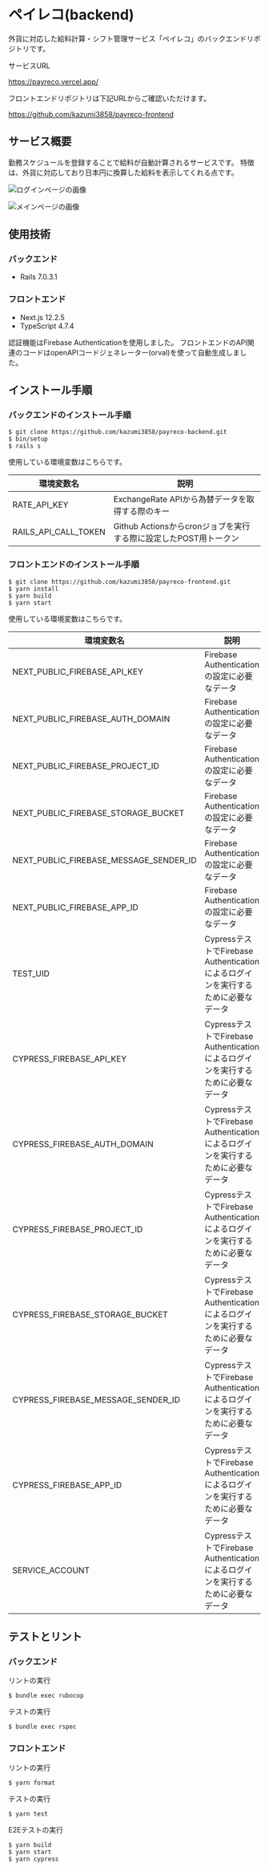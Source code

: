 # ペイレコ(backend)
外貨に対応した給料計算・シフト管理サービス「ペイレコ」のバックエンドリポジトリです。

サービスURL

https://payreco.vercel.app/

フロントエンドリポジトリは下記URLからご確認いただけます。

https://github.com/kazumi3858/payreco-frontend

## サービス概要
勤務スケジュールを登録することで給料が自動計算されるサービスです。
特徴は、外貨に対応しており日本円に換算した給料を表示してくれる点です。

![ログインページの画像](https://user-images.githubusercontent.com/97820517/197375366-cbb67650-3d34-4019-a43b-25b146d4f0b3.png)

![メインページの画像](https://user-images.githubusercontent.com/97820517/197375369-ef4fe3ed-9f6f-49fc-81c4-394a049d8325.png)

## 使用技術
### バックエンド
* Rails 7.0.3.1

### フロントエンド
* Next.js 12.2.5
* TypeScript 4.7.4

認証機能はFirebase Authenticationを使用しました。
フロントエンドのAPI関連のコードはopenAPIコードジェネレーター(orval)を使って自動生成しました。

## インストール手順

### バックエンドのインストール手順
```
$ git clone https://github.com/kazumi3858/payreco-backend.git
$ bin/setup
$ rails s
```
使用している環境変数はこちらです。

|  環境変数名  |  説明  |
| ---- | ---- |
|  RATE_API_KEY  |  ExchangeRate APIから為替データを取得する際のキー  |
|  RAILS_API_CALL_TOKEN  |  Github Actionsからcronジョブを実行する際に設定したPOST用トークン  |

### フロントエンドのインストール手順
```
$ git clone https://github.com/kazumi3858/payreco-frontend.git
$ yarn install
$ yarn build
$ yarn start
```

使用している環境変数はこちらです。

|  環境変数名  |  説明  |
| ---- | ---- |
|  NEXT_PUBLIC_FIREBASE_API_KEY  |  Firebase Authenticationの設定に必要なデータ  |
|  NEXT_PUBLIC_FIREBASE_AUTH_DOMAIN  |  Firebase Authenticationの設定に必要なデータ  |
|  NEXT_PUBLIC_FIREBASE_PROJECT_ID  |  Firebase Authenticationの設定に必要なデータ  |
|  NEXT_PUBLIC_FIREBASE_STORAGE_BUCKET  |  Firebase Authenticationの設定に必要なデータ  |
|  NEXT_PUBLIC_FIREBASE_MESSAGE_SENDER_ID  |  Firebase Authenticationの設定に必要なデータ  |
|  NEXT_PUBLIC_FIREBASE_APP_ID  |  Firebase Authenticationの設定に必要なデータ  |
|  TEST_UID  |  CypressテストでFirebase Authenticationによるログインを実行するために必要なデータ  |
|  CYPRESS_FIREBASE_API_KEY  |  CypressテストでFirebase Authenticationによるログインを実行するために必要なデータ  |
|  CYPRESS_FIREBASE_AUTH_DOMAIN  |  CypressテストでFirebase Authenticationによるログインを実行するために必要なデータ  |
|  CYPRESS_FIREBASE_PROJECT_ID  |  CypressテストでFirebase Authenticationによるログインを実行するために必要なデータ  |
|  CYPRESS_FIREBASE_STORAGE_BUCKET  |  CypressテストでFirebase Authenticationによるログインを実行するために必要なデータ  |
|  CYPRESS_FIREBASE_MESSAGE_SENDER_ID  |  CypressテストでFirebase Authenticationによるログインを実行するために必要なデータ  |
|  CYPRESS_FIREBASE_APP_ID  |  CypressテストでFirebase Authenticationによるログインを実行するために必要なデータ  |
|  SERVICE_ACCOUNT  |  CypressテストでFirebase Authenticationによるログインを実行するために必要なデータ  |

## テストとリント
### バックエンド
リントの実行
```
$ bundle exec rubocop
```

テストの実行
```
$ bundle exec rspec
```

### フロントエンド
リントの実行
```
$ yarn format
```

テストの実行
```
$ yarn test
```

E2Eテストの実行
```
$ yarn build
$ yarn start
$ yarn cypress
```
